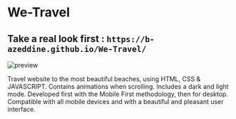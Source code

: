 # We-Travel

## Take a real look first : `https://b-azeddine.github.io/We-Travel/`

![preview](https://github.com/B-azeddine/We-Travel/assets/74467756/f6031116-085c-4f32-b686-7d8987adb022)

Travel website to the most beautiful beaches, using HTML, CSS & JAVASCRIPT.
Contains animations when scrolling.
Includes a dark and light mode.
Developed first with the Mobile First methodology, then for desktop.
Compatible with all mobile devices and with a beautiful and pleasant user interface.

